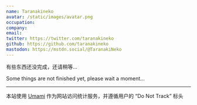 ```yaml
---
name: Taranakineko
avatar: /static/images/avatar.png
occupation:
company:
email:
twitter: https://twitter.com/taranakineko
github: https://github.com/taranakineko
mastodon: https://mstdn.social/@TaranakiNeko
---
```


有些东西还没完成，还请稍等...

Some things are not finished yet, please wait a moment...

---

本站使用 [Umami](https://umami.is/) 作为网站访问统计服务，并遵循用户的 “Do Not Track” 标头